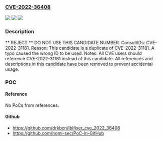 ### [CVE-2022-36408](https://cve.mitre.org/cgi-bin/cvename.cgi?name=CVE-2022-36408)
![](https://img.shields.io/static/v1?label=Product&message=n%2Fa&color=blue)
![](https://img.shields.io/static/v1?label=Version&message=n%2Fa&color=blue)
![](https://img.shields.io/static/v1?label=Vulnerability&message=n%2Fa&color=blue)

### Description

** REJECT ** DO NOT USE THIS CANDIDATE NUMBER. ConsultIDs: CVE-2022-31181. Reason: This candidate is a duplicate of CVE-2022-31181. A typo caused the wrong ID to be used. Notes: All CVE users should reference CVE-2022-31181 instead of this candidate. All references and descriptions in this candidate have been removed to prevent accidental usage.

### POC

#### Reference
No PoCs from references.

#### Github
- https://github.com/drkbcn/lblfixer_cve_2022_36408
- https://github.com/nomi-sec/PoC-in-GitHub

